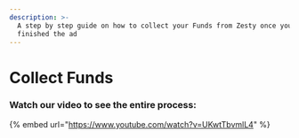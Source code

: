 ```yaml
---
description: >-
  A step by step guide on how to collect your Funds from Zesty once you've
  finished the ad
---
```


# Collect Funds

### **Watch our video to see the entire process:** <a href="#watch-our-video-to-see-the-entire-process" id="watch-our-video-to-see-the-entire-process"></a>

{% embed url="https://www.youtube.com/watch?v=UKwtTbvmlL4" %}
